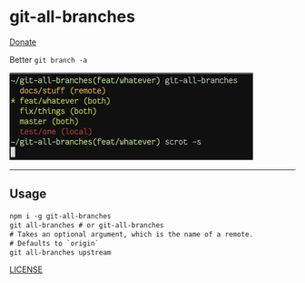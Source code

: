 # git-all-branches

[Donate](https://ko-fi.com/zacanger)

Better `git branch -a`

![screenshot](/screenshot.png?raw=true)

--------

## Usage

```shell
npm i -g git-all-branches
git all-branches # or git-all-branches
# Takes an optional argument, which is the name of a remote.
# Defaults to `origin`
git all-branches upstream
```

[LICENSE](./LICENSE.md)
